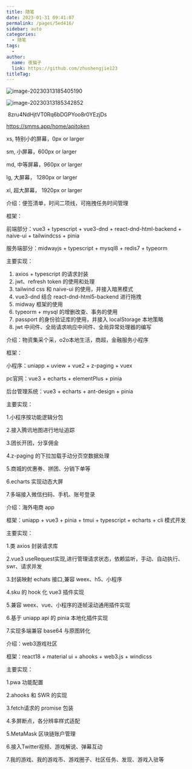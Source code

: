 ```yaml
---
title: 随笔
date: 2023-01-31 09:41:07
permalink: /pages/5ed416/
sidebar: auto
categories:
  - 随笔
tags:
  - 
author: 
  name: 夜猫子
  link: https://github.com/zhushengjie123
titleTag: 
---
```


![image-20230313185405190](https://s2.loli.net/2023/03/13/NuSFI7glAYwHXb1.png)



![image-20230313185342852](C:\Users\Tina\AppData\Roaming\Typora\typora-user-images\image-20230313185342852.png)

​	8zru4NdHjtVT0Rq6bDGPYoo8r0YEzjDs

https://smms.app/home/apitoken



xs, 特别小的屏幕，0px or larger

sm, 小屏幕，600px or larger

md, 中等屏幕，960px or larger

lg, 大屏幕， 1280px or larger

xl, 超大屏幕， 1920px or larger



介绍：便签清单，时间二项线，可拖拽任务时间管理

框架：

前端部分：vue3 + typescript + vue3-dnd + react-dnd-html-backend + naive-ui + tailwindcss + pinia

服务端部分：midwayjs + typescript + mysql8 + redis7 + typeorm 

主要实现：

1. axios + typescript 的请求封装
2. jwt、refresh token 的使用和处理
3. tailwind css 和 naive-ui 的使用，并接入暗黑模式
4. vue3-dnd 结合 react-dnd-html5-backend  进行拖拽
5. midway 框架的使用
6. typeorm + mysql 的增删改查、事务的使用
7. passport 的身份验证库的使用，并接入 localStorage 本地策略
8. jwt 中间件、全局请求响应中间件、全局异常处理器的编写





介绍：物资集采个采，o2o本地生活，商超，金融服务小程序

框架：

小程序：uniapp + uview + vue2 + z-paging + vuex

pc官网：vue3 + echarts + elementPlus + pinia

后台管理系统：vue3 + echarts + ant-design + pinia 

主要实现：

1.小程序按功能逻辑分包

2.接入腾讯地图进行地址追踪

3.团长开团，分享佣金

4.z-paging 的下拉加载手动分页空数据处理

5.商城的优惠券、拼团、分销下单等

6.echarts 实现动态大屏

7.多端接入微信扫码、手机、账号登录



介绍：海外电商 app

框架：uniapp + vue3 + pinia + tmui + typescript + echarts + cli 模式开发

主要实现：

1.类 axios 封装请求库

2.vue3 useRequest实现,进行管理请求状态，依赖监听，手动、自动执行、swr、请求并发

3.封装映射 echats 接口,兼容 weex、h5、小程序

4.sku 的 hook 化 vue3 插件实现

5.兼容 weex、vue、小程序的逐帧滚动通用插件实现

6.基于 uniapp api 的 pinia 本地化插件实现

7.实现多端兼容 base64 与原图转化



介绍：web3游戏社区

框架：react18 + material ui + ahooks + web3.js + windicss

主要实现：

1.pwa 功能配置

2.ahooks 和 SWR 的实现

3.fetch请求的 promise 包装

4.多屏断点，各分辨率样式适配

5.MetaMask 区块链账户管理

6.接入Twitter视频、游戏解说、弹幕互动

7.我的游戏、我的游戏币、游戏圈子、社区任务、发现、游戏入驻等
